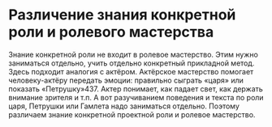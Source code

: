 # Различение знания конкретной роли и ролевого мастерства

Знание конкретной роли не входит в ролевое мастерство. Этим нужно заниматься отдельно, учить отдельно конкретный прикладной метод. Здесь подходит аналогия с актёром. Актёрское мастерство помогает человеку-актёру передать эмоции: правильно сыграть «царя» или показать «Петрушку»437. Актер понимает, как падает свет, как держать внимание зрителя и т.п. А вот разучиванием поведения и текста по роли царя, Петрушки или Гамлета надо заниматься отдельно. Поэтому различаем знание конкретной проектной роли и ролевое мастерство.
